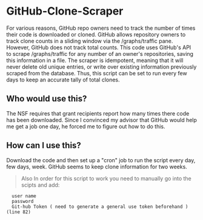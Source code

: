 # GitHub-Clone-Scraper

For various reasons, GitHub repo owners need to track the number of times their code is downloaded or cloned. GitHub allows repository owners to track clone counts in a sliding window via the <repo>/graphs/traffic pane. However, GitHub does not track total counts. This code uses GitHub's API to scrape <repo>/graphs/traffic for any number of an owner's repositories, saving this information in a file. The scraper is idempotent, meaning that it will never delete old unique entries, or write over existing information previously scraped from the database. Thus, this script can be set to run every few days to keep an accurate tally of total clones.

## Who would use this?

The NSF requires that grant recipients report how many times there code has been downloaded. Since I convinced my advisor that GitHub would help me get a job one day, he forced me to figure out how to do this.

## How can I use this?

Download the code and then set up a "cron" job to run the script every day, few days, week. GitHub seems to keep clone information for two weeks.

> Also In order for this script to work you need to manually go into the scipts and add:

```
  user name
  password
  Git-hub Token ( need to generate a general use token beforehand ) (line 82)
```



